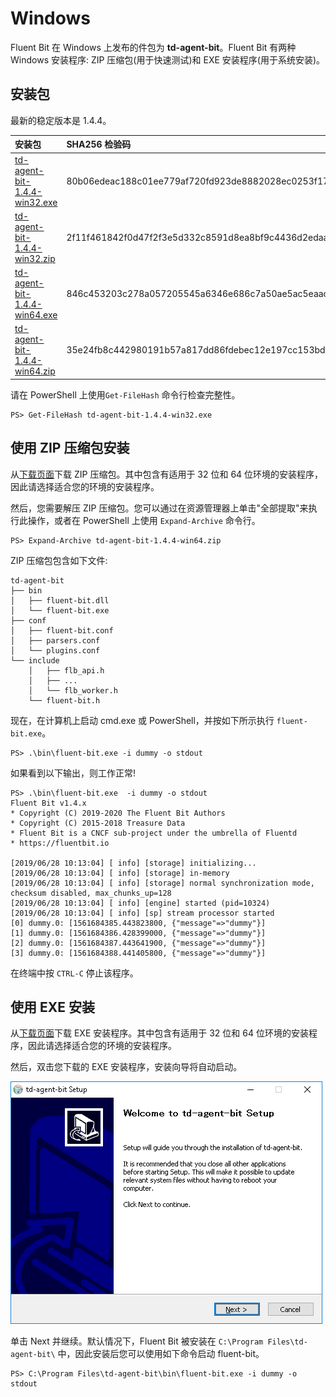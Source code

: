 # Windows

Fluent Bit 在 Windows 上发布的件包为 **td-agent-bit**。Fluent Bit 有两种 Windows 安装程序: ZIP 压缩包\(用于快速测试\)和 EXE 安装程序\(用于系统安装\)。

## 安装包

最新的稳定版本是 1.4.4。

| 安装包 | SHA256 检验码 |
| :--- | :--- |
| [td-agent-bit-1.4.4-win32.exe](https://fluentbit.io/releases/1.4/td-agent-bit-1.4.4-win32.exe) | 80b06edeac188c01ee779af720fd923de8882028ec0253f172f74ad90634e2f1 |
| [td-agent-bit-1.4.4-win32.zip](https://fluentbit.io/releases/1.4/td-agent-bit-1.4.4-win32.zip) | 2f11f461842f0d47f2f3e5d332c8591d8ea8bf9c4436d2edaa794d750e83fd4e |
| [td-agent-bit-1.4.4-win64.exe](https://fluentbit.io/releases/1.4/td-agent-bit-1.4.4-win64.exe) | 846c453203c278a057205545a6346e686c7a50ae5ac5eaac64ffc65328853480 |
| [td-agent-bit-1.4.4-win64.zip](https://fluentbit.io/releases/1.4/td-agent-bit-1.4.4-win64.zip) | 35e24fb8c442980191b57a817dd86fdebec12e197cc153bd2aaf659dcf0a5b12 |

请在 PowerShell 上使用`Get-FileHash` 命令行检查完整性。

```text
PS> Get-FileHash td-agent-bit-1.4.4-win32.exe
```

## 使用 ZIP 压缩包安装

从[下载页面](https://fluentbit.io/)下载 ZIP 压缩包。其中包含有适用于 32 位和 64 位环境的安装程序，因此请选择适合您的环境的安装程序。

然后，您需要解压 ZIP 压缩包。您可以通过在资源管理器上单击"全部提取"来执行此操作，或者在 PowerShell 上使用 `Expand-Archive` 命令行。

```text
PS> Expand-Archive td-agent-bit-1.4.4-win64.zip
```

ZIP 压缩包包含如下文件:

```text
td-agent-bit
├── bin
│   ├── fluent-bit.dll
│   └── fluent-bit.exe
├── conf
│   ├── fluent-bit.conf
│   ├── parsers.conf
│   └── plugins.conf
└── include
    │   ├── flb_api.h
    │   ├── ...
    │   └── flb_worker.h
    └── fluent-bit.h
```

现在，在计算机上启动 cmd.exe 或 PowerShell，并按如下所示执行 `fluent-bit.exe`。

```text
PS> .\bin\fluent-bit.exe -i dummy -o stdout
```

如果看到以下输出，则工作正常!

```text
PS> .\bin\fluent-bit.exe  -i dummy -o stdout
Fluent Bit v1.4.x
* Copyright (C) 2019-2020 The Fluent Bit Authors
* Copyright (C) 2015-2018 Treasure Data
* Fluent Bit is a CNCF sub-project under the umbrella of Fluentd
* https://fluentbit.io

[2019/06/28 10:13:04] [ info] [storage] initializing...
[2019/06/28 10:13:04] [ info] [storage] in-memory
[2019/06/28 10:13:04] [ info] [storage] normal synchronization mode, checksum disabled, max_chunks_up=128
[2019/06/28 10:13:04] [ info] [engine] started (pid=10324)
[2019/06/28 10:13:04] [ info] [sp] stream processor started
[0] dummy.0: [1561684385.443823800, {"message"=>"dummy"}]
[1] dummy.0: [1561684386.428399000, {"message"=>"dummy"}]
[2] dummy.0: [1561684387.443641900, {"message"=>"dummy"}]
[3] dummy.0: [1561684388.441405800, {"message"=>"dummy"}]
```

在终端中按 `CTRL-C` 停止该程序。

## 使用 EXE 安装

从[下载页面](https://fluentbit.io/)下载 EXE 安装程序。其中包含有适用于 32 位和 64 位环境的安装程序，因此请选择适合您的环境的安装程序。

然后，双击您下载的 EXE 安装程序，安装向导将自动启动。

![](../.gitbook/assets/windows_installer.png)

单击 Next 并继续。默认情况下，Fluent Bit 被安装在 `C:\Program Files\td-agent-bit\` 中，因此安装后您可以使用如下命令启动 fluent-bit。

```text
PS> C:\Program Files\td-agent-bit\bin\fluent-bit.exe -i dummy -o stdout
```

